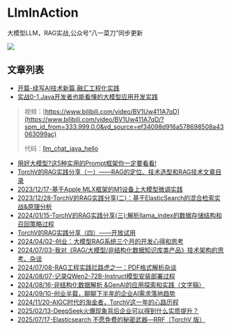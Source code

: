 # LlmInAction

大模型LLM，RAG实战,公众号“八一菜刀”同步更新

![](https://www.xiaominfo.com/images/website/mp/qrcode_mini.jpg)


## 文章列表

- [开篇-续写AI技术新篇,融汇工程化实践](https://mp.weixin.qq.com/s/rFclAZiPOrTTtpt4gvY_tg)
- [实战0-1,Java开发者也能看懂的大模型应用开发实践](https://mp.weixin.qq.com/s/UeMSA35L5oCSLAk6RxSMgw)
> 视频：[https://www.bilibili.com/video/BV1Uw411A7qD](https://www.bilibili.com/video/BV1Uw411A7qD/?spm_id_from=333.999.0.0&vd_source=ef34098d916a578698508a43063099ac)
> 
> 代码：[llm_chat_java_hello](llm_chat_java_hello)
- [用好大模型?这5种实用的Prompt框架你一定要看看!](https://www.xiaominfo.com/posts/use-prompt-framework/)
- [TorchV的RAG实践分享（一）——RAG的定位、技术选型和RAG技术文章目录](https://mp.weixin.qq.com/s/4D1XxrYcBS5UO6wazPWihg)
- [2023/12/17-基于Apple MLX框架的M1设备上大模型微调实践](https://www.xiaominfo.com/2023/12/17/apple-mlx-lora-action/)
- [2023/12/28-TorchV的RAG实践分享(二)：基于ElasticSearch的混合检索实战&原理分析](https://mp.weixin.qq.com/s/EBaGXFOnNHmF_rj_NLf_Ww)
- [2024/01/15-TorchV的RAG实践分享(三):解析llama_index的数据存储结构和召回策略过程](https://www.xiaominfo.com/2024/01/14/torchv-rag-3/)
- [TorchV的RAG实践分享（四）——开放试用](https://www.luxiangdong.com/2024/01/25/lanuch-1/?utm_source=xiaoymin)
- [2024/04/02-创业：大模型RAG系统三个月的开发心得和思考](https://www.xiaominfo.com/2024/04/01/torchv-summary-01/)
- [2024/07/03-我对《RAG/大模型/非结构化数据知识库类产品》技术架构的思考、杂谈](https://www.xiaominfo.com/2024/07/03/torchv-think/)
- [2024/07/08-RAG工程实践拦路虎之一：PDF格式解析杂谈](https://www.xiaominfo.com/2024/07/08/torchv-pdf-01/)
- [2024/08/07-记录QWen2-72B-Instruct模型安装部署过程](https://mp.weixin.qq.com/s/7MzqwEXHKwZdnZ0Ud5Oejw)
- [2024/08/16-非结构化数据解析 &GenAI的应用探索和实践（文字稿）](https://mp.weixin.qq.com/s/1nV7XTGSQ6C9sW-122teWg)
- [2024/09/10-创业半载，聊聊下半年的企业AI需求落地趋势](https://mp.weixin.qq.com/s/z5cDXfWAfDdynXIsSaGzgA)
- [2024/11/20-AIGC时代的淘金者，TorchV这一年的心路历程](https://mp.weixin.qq.com/s/AwdEn8it4VDyz0JWEGYw9Q)
- [2025/02/13-DeepSeek火爆现象背后企业可以得到什么实质提升？](https://mp.weixin.qq.com/s/DT1u027oGB6u0tsawnKmJQ)
- [2025/07/17-Elasticsearch 不愿免费的秘密武器—RRF（TorchV 版）](https://mp.weixin.qq.com/s/gMWDaSPXSoPjJjWIrHwpMg)
